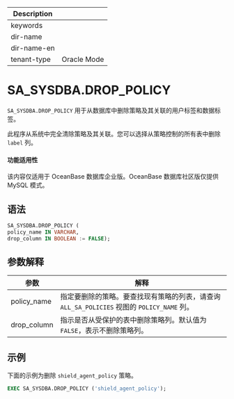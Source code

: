 | Description   |                 |
|---------------|-----------------|
| keywords      |                 |
| dir-name      |                 |
| dir-name-en   |                 |
| tenant-type   | Oracle Mode     |

# SA_SYSDBA.DROP_POLICY 

`SA_SYSDBA.DROP_POLICY` 用于从数据库中删除策略及其关联的用户标签和数据标签。

此程序从系统中完全清除策略及其关联。您可以选择从策略控制的所有表中删除 `label` 列。

  <main id="notice" >
    <h4>功能适用性</h4>
    <p>该内容仅适用于 OceanBase 数据库企业版。OceanBase 数据库社区版仅提供 MySQL 模式。</p>
  </main>

语法 
-----------

```sql
SA_SYSDBA.DROP_POLICY ( 
policy_name IN VARCHAR,
drop_column IN BOOLEAN := FALSE);
```



参数解释 
-------------



|   **参数**    |                           **解释**                            |
|-------------|-------------------------------------------------------------|
| policy_name | 指定要删除的策略。要查找现有策略的列表，请查询 `ALL_SA_POLICIES` 视图的 `POLICY_NAME` 列。 |
| drop_column | 指示是否从受保护的表中删除策略列。默认值为 `FALSE`，表示不删除策略列。                       |



示例 
-----------

下面的示例为删除 `shield_agent_policy` 策略。

```sql
EXEC SA_SYSDBA.DROP_POLICY ('shield_agent_policy');
```


